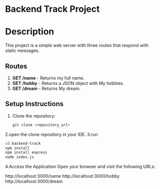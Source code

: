 # Backend Track Project

# Description

This project is a simple web server with three routes that respond with static messages.

## Routes

1. **GET /name** - Returns my full name.
2. **GET /hobby** - Returns a JSON object with My hobbies.
3. **GET /dream** - Returns My dream.

## Setup Instructions

1. Clone the repository:
   ```bash
   git clone <repository_url>
2.open the clone repository in your IDE.
3.run
   ``` bash
  cd backend-track
  npm install
  npm install express
  node index.js
```
4.Access the Application
   Open your browser and visit the following URLs:


http://localhost:3000/name
http://localhost:3000/hobby
http://localhost:3000/dream
